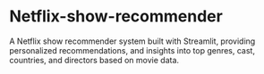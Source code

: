 # Netflix-show-recommender
A Netflix show recommender system built with Streamlit, providing personalized recommendations, and insights into top genres, cast, countries, and directors based on movie data.

